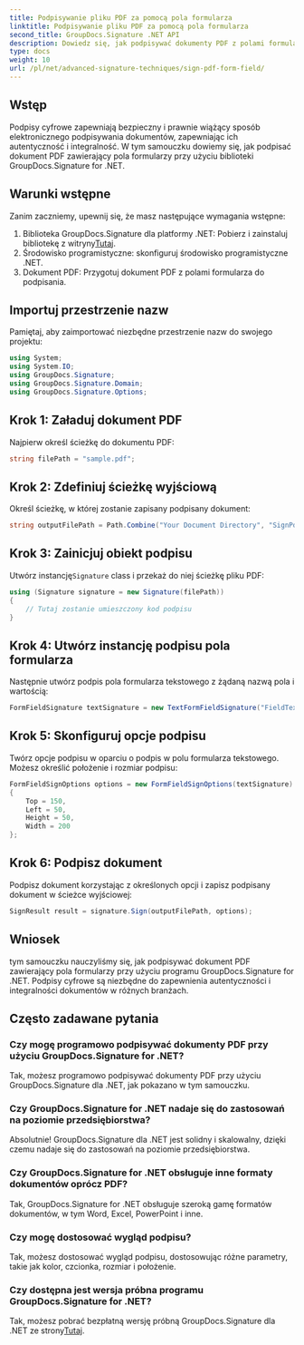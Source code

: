 ```yaml
---
title: Podpisywanie pliku PDF za pomocą pola formularza
linktitle: Podpisywanie pliku PDF za pomocą pola formularza
second_title: GroupDocs.Signature .NET API
description: Dowiedz się, jak podpisywać dokumenty PDF z polami formularzy przy użyciu GroupDocs.Signature dla .NET. Zapewniaj autentyczność i integralność dokumentów bez wysiłku.
type: docs
weight: 10
url: /pl/net/advanced-signature-techniques/sign-pdf-form-field/
---
```

## Wstęp
Podpisy cyfrowe zapewniają bezpieczny i prawnie wiążący sposób elektronicznego podpisywania dokumentów, zapewniając ich autentyczność i integralność. W tym samouczku dowiemy się, jak podpisać dokument PDF zawierający pola formularzy przy użyciu biblioteki GroupDocs.Signature for .NET.
## Warunki wstępne
Zanim zaczniemy, upewnij się, że masz następujące wymagania wstępne:
1.  Biblioteka GroupDocs.Signature dla platformy .NET: Pobierz i zainstaluj bibliotekę z witryny[Tutaj](https://releases.groupdocs.com/signature/net/).
2. Środowisko programistyczne: skonfiguruj środowisko programistyczne .NET.
3. Dokument PDF: Przygotuj dokument PDF z polami formularza do podpisania.

## Importuj przestrzenie nazw
Pamiętaj, aby zaimportować niezbędne przestrzenie nazw do swojego projektu:
```csharp
using System;
using System.IO;
using GroupDocs.Signature;
using GroupDocs.Signature.Domain;
using GroupDocs.Signature.Options;
```
## Krok 1: Załaduj dokument PDF
Najpierw określ ścieżkę do dokumentu PDF:
```csharp
string filePath = "sample.pdf";
```
## Krok 2: Zdefiniuj ścieżkę wyjściową
Określ ścieżkę, w której zostanie zapisany podpisany dokument:
```csharp
string outputFilePath = Path.Combine("Your Document Directory", "SignPdfWithFormField", "SignedWithFormField.pdf");
```
## Krok 3: Zainicjuj obiekt podpisu
 Utwórz instancję`Signature` class i przekaż do niej ścieżkę pliku PDF:
```csharp
using (Signature signature = new Signature(filePath))
{
    // Tutaj zostanie umieszczony kod podpisu
}
```
## Krok 4: Utwórz instancję podpisu pola formularza
Następnie utwórz podpis pola formularza tekstowego z żądaną nazwą pola i wartością:
```csharp
FormFieldSignature textSignature = new TextFormFieldSignature("FieldText", "Value1");
```
## Krok 5: Skonfiguruj opcje podpisu
Twórz opcje podpisu w oparciu o podpis w polu formularza tekstowego. Możesz określić położenie i rozmiar podpisu:
```csharp
FormFieldSignOptions options = new FormFieldSignOptions(textSignature)
{
    Top = 150,
    Left = 50,
    Height = 50,
    Width = 200
};
```
## Krok 6: Podpisz dokument
Podpisz dokument korzystając z określonych opcji i zapisz podpisany dokument w ścieżce wyjściowej:
```csharp
SignResult result = signature.Sign(outputFilePath, options);
```

## Wniosek
tym samouczku nauczyliśmy się, jak podpisywać dokument PDF zawierający pola formularzy przy użyciu programu GroupDocs.Signature for .NET. Podpisy cyfrowe są niezbędne do zapewnienia autentyczności i integralności dokumentów w różnych branżach.
## Często zadawane pytania
### Czy mogę programowo podpisywać dokumenty PDF przy użyciu GroupDocs.Signature for .NET?
Tak, możesz programowo podpisywać dokumenty PDF przy użyciu GroupDocs.Signature dla .NET, jak pokazano w tym samouczku.
### Czy GroupDocs.Signature for .NET nadaje się do zastosowań na poziomie przedsiębiorstwa?
Absolutnie! GroupDocs.Signature dla .NET jest solidny i skalowalny, dzięki czemu nadaje się do zastosowań na poziomie przedsiębiorstwa.
### Czy GroupDocs.Signature for .NET obsługuje inne formaty dokumentów oprócz PDF?
Tak, GroupDocs.Signature for .NET obsługuje szeroką gamę formatów dokumentów, w tym Word, Excel, PowerPoint i inne.
### Czy mogę dostosować wygląd podpisu?
Tak, możesz dostosować wygląd podpisu, dostosowując różne parametry, takie jak kolor, czcionka, rozmiar i położenie.
### Czy dostępna jest wersja próbna programu GroupDocs.Signature for .NET?
 Tak, możesz pobrać bezpłatną wersję próbną GroupDocs.Signature dla .NET ze strony[Tutaj](https://releases.groupdocs.com/).